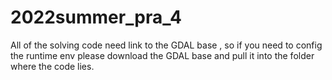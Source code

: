 # 2022summer_pra_4

All of the solving code need link to the GDAL base , so if you need to config the runtime env please download the GDAL base and pull it into the folder where the code lies.